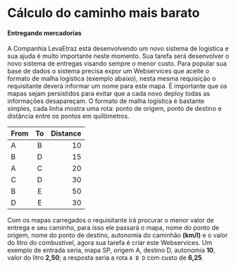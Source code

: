 # Cálculo do caminho mais barato

#### Entregando mercadorias

A Companhia LevaEtraz está desenvolvendo um novo sistema de logistica e sua ajuda é muito importante neste momento. Sua tarefa será desenvolver o novo sistema de entregas visando sempre o menor custo. Para popular sua base de dados o sistema precisa expor um Webservices que aceite o formato de malha logística (exemplo abaixo), nesta mesma requisição o requisitante deverá informar um nome para este mapa. É importante que os mapas sejam persistidos para evitar que a cada novo deploy todas as informações desapareçam. O formato de malha logística é bastante simples, cada linha mostra uma rota: ponto de origem, ponto de destino e distância entre os pontos em quilômetros.

| From          | To            | Distance   |
| ------------- |:-------------:| ----------:|
| A             | B             | 10         |
| B             | D             | 15         |
| A             | C             | 20         |
| C             | D             | 30         |
| B             | E             | 50         |
| D             | E             | 30         |


Com os mapas carregados o requisitante irá procurar o menor valor de entrega e seu caminho, para isso ele passará o mapa, nome do ponto de origem, nome do ponto de destino, autonomia do caminhão **(km/l)** e o valor do litro do combustivel, agora sua tarefa é criar este Webservices. Um exemplo de entrada seria, mapa SP, origem A, destino D, autonomia **10**, valor do litro **2,50**; a resposta seria a rota `A B D` com custo de **6,25**.
